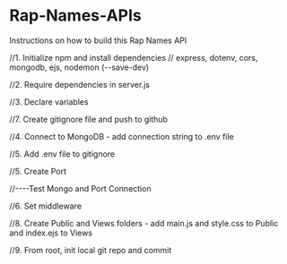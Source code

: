 # Rap-Names-APIs

Instructions on how to build this Rap Names API

//1. Initialize npm and install dependencies
// express, dotenv, cors, mongodb, ejs, nodemon (--save-dev)

//2. Require dependencies in server.js

//3. Declare variables

//7. Create gitignore file and push to github

//4. Connect to MongoDB - add connection string to .env file

//5. Add .env file to gitignore

//5. Create Port

//----Test Mongo and Port Connection

//6. Set middleware

//8. Create Public and Views folders - add main.js and style.css to Public and index.ejs to Views

//9. From root, init local git repo and commit




